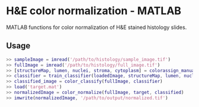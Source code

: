 # H&E color normalization - MATLAB

MATLAB functions for color normalization of H&E stained histology slides.

## Usage

```matlab
>> sampleImage = imread('/path/to/histology/sample_image.tif')
>> fullImage = imread('/path/to/histology/full_image.tif')
>> [structureMap, lumen, nuclei, stroma, cytoplasm] = colorassign_manual(loadedImage)
>> classifier = train_classifier(loadedImage, structureMap, lumen, nuclei, stroma, cytoplasm)
>> classified_image = color_classify(fullImage, classifier)
>> load('target.mat')
>> normalizedImage = color_normalize(fullImage, target, classified)
>> imwrite(normalizedImage, '/path/to/output/normalized.tif')
```